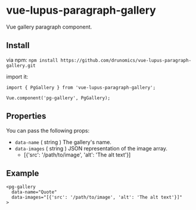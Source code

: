 # vue-lupus-paragraph-gallery
Vue gallery paragraph component.



## Install

via npm:
`npm install https://github.com/drunomics/vue-lupus-paragraph-gallery.git`


import it:

```
import { PgGallery } from 'vue-lupus-paragraph-gallery';

Vue.component('pg-gallery', PgGallery);
```

## Properties
You can pass the following props:

- `data-name` ( string )
  The gallery's name.
- `data-images` ( string )
  JSON representation of the image array.
    - [{'src': '/path/to/image', 'alt': 'The alt text'}]

## Example
```
<pg-gallery
  data-name="Quote"
  data-images="[{'src': '/path/to/image', 'alt': 'The alt text'}]"
>
```
